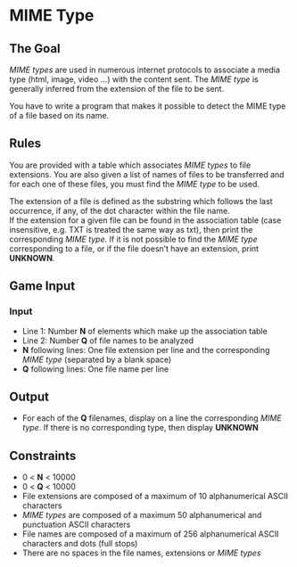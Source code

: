 # MIME Type

## The Goal

_MIME types_ are used in numerous internet protocols to associate a media type
(html, image, video ...) with the content sent. The _MIME type_ is generally
inferred from the extension of the file to be sent.

You have to write a program that makes it possible to detect the MIME type of a
file based on its name.

## Rules

You are provided with a table which associates _MIME types_ to file extensions.
You are also given a list of names of files to be transferred and for each one
of these files, you must find the _MIME type_ to be used.

The extension of a file is defined as the substring which follows the last
occurrence, if any, of the dot character within the file name. \
If the extension for a given file can be found in the association table (case
insensitive, e.g. TXT is treated the same way as txt), then print the
corresponding _MIME type_. If it is not possible to find the _MIME type_
corresponding to a file, or if the file doesn’t have an extension, print
**UNKNOWN**.

## Game Input

### Input

-   Line 1: Number **N** of elements which make up the association table
-   Line 2: Number **Q** of file names to be analyzed
-   **N** following lines: One file extension per line and the corresponding
    _MIME type_ (separated by a blank space)
-   **Q** following lines: One file name per line

## Output

-   For each of the **Q** filenames, display on a line the corresponding
    _MIME type_. If there is no corresponding type, then display **UNKNOWN**

## Constraints

-   0 &lt; **N** &lt; 10000
-   0 &lt; **Q** &lt; 10000
-   File extensions are composed of a maximum of 10 alphanumerical ASCII
    characters
-   _MIME types_ are composed of a maximum 50 alphanumerical and punctuation
    ASCII characters
-   File names are composed of a maximum of 256 alphanumerical ASCII characters
    and dots (full stops)
-   There are no spaces in the file names, extensions or _MIME types_
